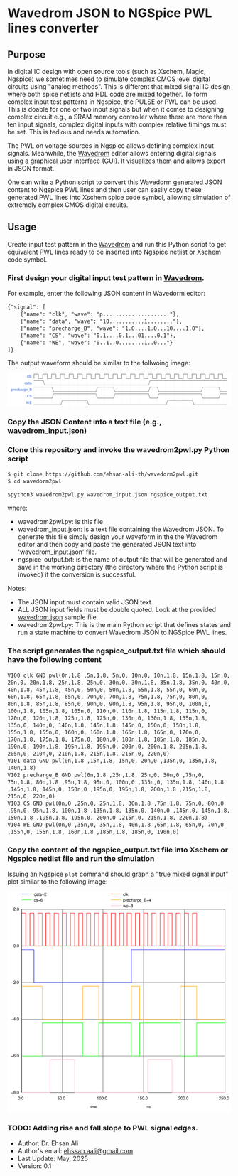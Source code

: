 # Wavedrom JSON to NGSpice PWL lines converter

## Purpose

In digital IC design with open source tools (such as Xschem, Magic, Ngspice) we sometimes need to simulate complex CMOS level digital 
circuits using "analog methods". This is different that mixed signal IC design where both spice netlists and HDL code are
mixed together. To form complex input test patterns in Ngspice, the PULSE or PWL can be used. 
This is doable for one or two input signals but when it comes to designing complex circuit e.g., a SRAM memory controller where
there are more than ten input signals, complex digital inputs with complex relative timings must be set. This is tedious and needs
automation.

The PWL on voltage sources in Ngspice allows defining complex input signals. Meanwhile, the [Wavedrom](https://wavedrom.com/) 
editor allows entering digital signals using a graphical user interface (GUI). It visualizes them and allows export in JSON format.

One can write a Python script to convert this Wavedorm generated JSON content to Ngspice PWL lines and then user can easily copy
these generated PWL lines into Xschem spice code symbol, allowing simulation of extremely complex CMOS digital circuits.

## Usage

Create input test pattern in the [Wavedrom](https://wavedrom.com/) and run this Python script to get equivalent PWL lines ready to 
be inserted into Ngspice netlist or Xschem code symbol.

### First design your digital input test pattern in [Wavedrom](https://wavedrom.com/).

For example, enter the following JSON content in Wavedorm editor:

```
{"signal": [
    {"name": "clk", "wave": "p....................."},
    {"name": "data", "wave": "10...........1........"},
    {"name": "precharge_B", "wave": "1.0....1.0...10....1.0"},
    {"name": "CS", "wave": "0.1....0.1...01....0.1"},
    {"name": "WE", "wave": "0..1..0........1..0..."}
]}
```

The output waveform should be similar to the follwoing image:

![Wavedorm Editor Waveform Output](./images/wavedrom.png)

### Copy the JSON Content into a text file (e.g., wavedrom_input.json)

### Clone this repository and invoke the wavedrom2pwl.py Python script

```
$ git clone https://github.com/ehsan-ali-th/wavedorm2pwl.git
$ cd wavedorm2pwl
```

```
$python3 wavedrom2pwl.py wavedrom_input.json ngspice_output.txt
```
where:
- wavedrom2pwl.py: is this file
- wavedrom_input.json: is a text file containing the Wavedrom JSON. To generate this file simply design your waveform in the the Wavedrom editor and then copy and paste the generated JSON text into 'wavedrom_input.json' file.
- ngspice_output.txt: is the name of output file that will be generated and save in the working directory (the directory where the Python script is invoked) if the conversion is successful.

Notes:
- The JSON input must contain valid JSON text.
- ALL JSON input fields must be double quoted. Look at the provided [wavedrom.json](src/wavedrom.json) sample file.
- wavedrom2pwl.py: This is the main Python script that defines states and run a state machine to convert Wavedrom JSON to NGSpice PWL lines.

### The script generates the ngspice_output.txt file which should have the following content

```
V100 clk GND pwl(0n,1.8 ,5n,1.8, 5n,0, 10n,0, 10n,1.8, 15n,1.8, 15n,0, 20n,0, 20n,1.8, 25n,1.8, 25n,0, 30n,0, 30n,1.8, 35n,1.8, 35n,0, 40n,0, 40n,1.8, 45n,1.8, 45n,0, 50n,0, 50n,1.8, 55n,1.8, 55n,0, 60n,0, 60n,1.8, 65n,1.8, 65n,0, 70n,0, 70n,1.8, 75n,1.8, 75n,0, 80n,0, 80n,1.8, 85n,1.8, 85n,0, 90n,0, 90n,1.8, 95n,1.8, 95n,0, 100n,0, 100n,1.8, 105n,1.8, 105n,0, 110n,0, 110n,1.8, 115n,1.8, 115n,0, 120n,0, 120n,1.8, 125n,1.8, 125n,0, 130n,0, 130n,1.8, 135n,1.8, 135n,0, 140n,0, 140n,1.8, 145n,1.8, 145n,0, 150n,0, 150n,1.8, 155n,1.8, 155n,0, 160n,0, 160n,1.8, 165n,1.8, 165n,0, 170n,0, 170n,1.8, 175n,1.8, 175n,0, 180n,0, 180n,1.8, 185n,1.8, 185n,0, 190n,0, 190n,1.8, 195n,1.8, 195n,0, 200n,0, 200n,1.8, 205n,1.8, 205n,0, 210n,0, 210n,1.8, 215n,1.8, 215n,0, 220n,0)
V101 data GND pwl(0n,1.8 ,15n,1.8, 15n,0, 20n,0 ,135n,0, 135n,1.8, 140n,1.8)
V102 precharge_B GND pwl(0n,1.8 ,25n,1.8, 25n,0, 30n,0 ,75n,0, 75n,1.8, 80n,1.8 ,95n,1.8, 95n,0, 100n,0 ,135n,0, 135n,1.8, 140n,1.8 ,145n,1.8, 145n,0, 150n,0 ,195n,0, 195n,1.8, 200n,1.8 ,215n,1.8, 215n,0, 220n,0)
V103 CS GND pwl(0n,0 ,25n,0, 25n,1.8, 30n,1.8 ,75n,1.8, 75n,0, 80n,0 ,95n,0, 95n,1.8, 100n,1.8 ,135n,1.8, 135n,0, 140n,0 ,145n,0, 145n,1.8, 150n,1.8 ,195n,1.8, 195n,0, 200n,0 ,215n,0, 215n,1.8, 220n,1.8)
V104 WE GND pwl(0n,0 ,35n,0, 35n,1.8, 40n,1.8 ,65n,1.8, 65n,0, 70n,0 ,155n,0, 155n,1.8, 160n,1.8 ,185n,1.8, 185n,0, 190n,0)
```

### Copy the content of the ngspice_output.txt file into Xschem or Ngspice netlist file and run the simulation 

Issuing an Ngspice `plot` command should graph a "true mixed signal input" plot similar to the following image:

![Digital signal input using voltage source PWL](./images/inputs_plot.png)

### TODO: Adding rise and fall slope to PWL signal edges.

- Author: Dr. Ehsan Ali
- Author's email: ehssan.aali@gmail.com
- Last Update: May, 2025 
- Version: 0.1
